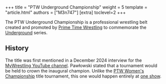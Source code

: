 +++
title = "PTW Underground Championship"
weight = 5
template = "article.html"
authors = ["M3n747"]
[extra]
toclevel=2
+++

The PTW Underground Championship is a professional wrestling belt created and promoted by [Prime Time Wrestling](@/o/ptw.md) to commemorate the [Underground](@/e/underground.md) series.

<!-- more -->

## History

The title was first mentioned in a December 2024 interview for the [MyWrestling YouTube channel][pawłowski-my-wrestling-live]. Pawłowski stated that a tournament would be held to crown the inaugural champion. Unlike the [PTW Women's Championship](@/c/ptw-womens-championship.md) title tournament, this one would happen entirely at [one show](@/e/ptw/2025-02-15-ptw-wrestlingowe-walentynki.md).

[pawłowski-my-wrestling-live]: https://www.youtube.com/watch?v=D4kwKCFbY9c
